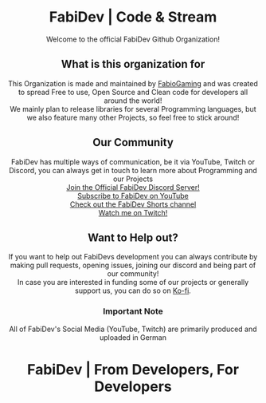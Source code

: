 <div align="center">
  <h1 align="center">FabiDev | Code & Stream</h1>
  Welcome to the official FabiDev Github Organization!
  <h2>What is this organization for</h2>
  This Organization is made and maintained by <a href="https://github.com/FabioGaming">FabioGaming</a> and was created to spread Free to use, Open Source and Clean code for developers all around the world!<br>
  We mainly plan to release libraries for several Programming languages, but we also feature many other Projects, so feel free to stick around!
  <h2>Our Community</h2>
  FabiDev has multiple ways of communication, be it via YouTube, Twitch or Discord, you can always get in touch to learn more about Programming and our Projects<br>
  <a href="https://discord.gg/T8QMqQCN8Q">Join the Official FabiDev Discord Server!</a><br>
  <a href="https://youtube.com/@FabiDev-Code">Subscribe to FabiDev on YouTube</a><br>
  <a href="https://youtube.com/@FabiDev-Shorts">Check out the FabiDev Shorts channel</a><br>
  <a href="https://twitch.tv/FabioGamingLive">Watch me on Twitch!</a>

  <h2>Want to Help out?</h2>
  If you want to help out FabiDevs development you can always contribute by making pull requests, opening issues, joining our discord and being part of our community!<br>
  In case you are interested in funding some of our projects or generally support us, you can do so on <a href="https://ko-fi.com/fabiothefox">Ko-fi</a>.
  <h3>Important Note</h3>
  All of FabiDev's Social Media (YouTube, Twitch) are primarily produced and uploaded in German
  
# FabiDev | From Developers, For Developers

</div>
